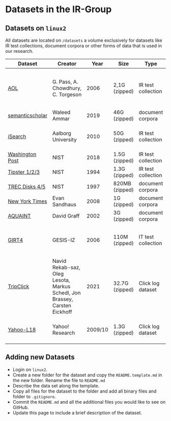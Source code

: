 # Datasets in the IR-Group

## Datasets on `linux2`

All datasets are located on `/datasets` a volume exclusively for datasets like IR test collections, document corpora or other forms of data that is used in our research.

| Dataset  | Creator | Year | Size | Type | Usecase |
| ---------| ------- | ---- | ---- | ---- | ------------- |
| [AOL](/AOL/README.md) | G. Pass, A. Chowdhury, C. Torgeson | 2006 | 2,1G (zipped)| IR test collection |personalization, query reformulation or other types of search research |
| [semanticscholar](/semanticscholar/README.md) | Waleed Ammar | 2019 | 46G (zipped)| document corpora | ad-hoc retrieval|
| [iSearch](/iSearch/README.md) | Aalborg University | 2010 | 50G (zipped) | IR test collection | Integreated search and citation-based retrieval |
| [Washington Post](/WAPost/README.md) | NIST | 2018 | 1.5G (zipped) | IR test collection  | ad-hoc retrieval |
| [Tipster 1/2/3](/tipster/README.md) | NIST | 1994 | 1.3G (zipped) | IR test collection  | ad-hoc retrieval |
| [TREC Disks 4/5](/trec-disks/README.md) | NIST | 1997 | 820MB (zipped) | document corpora  | ad-hoc retrieval |
| [New York Times](/NYT/README.md) | Evan Sandhaus | 2008 | 1G (zipped) | document corpora | ad-hoc retrieval |
| [AQUAINT](/AQUAINT/README.md) | David Graff | 2002 | 3G (zipped)| document corpora | ad-hoc retrieval |
| [GIRT4](/girt4/README.md) | GESIS-IZ | 2006 | 110M (zipped)| IT test collection | ad-hoc retrieval, domain-specific, multilingual |
| [TripClick](/TripClick/README.md) | Navid Rekab-saz, Oleg Lesota, Markus Schedl, Jon Brassey, Carsten Eickhoff | 2021 | 32.7G (zipped)| Click log dataset | ad-hoc retrieval, deep learning models |
| [Yahoo-L18](/Yahoo-L18/README.md) | Yahoo! Research | 2009/10 | 1.3G (zipped)| Click log dataset | ad-hoc retrieval, session analysis |

## Adding new Datasets

- Login on `linux2`.
- Create a new folder for the dataset and copy the `README.template.md` in the new folder. Rename the file to `README.md`
- Describe the data set along the template.
- Copy all files for the dataset to the folder and add all binary files and folder to `.gitignore`.
- Commit the `README.md` and all the additional files you would like to see on GitHub.
- Update this page to include a brief description of the dataset.
